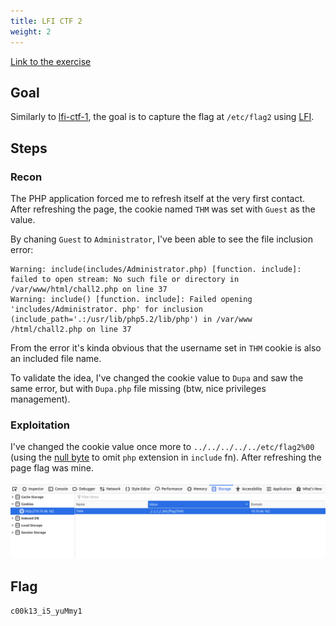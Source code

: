 ```yaml
---
title: LFI CTF 2
weight: 2
---
```


[Link to the exercise](https://tryhackme.com/room/fileinc)

## Goal

Similarly to [lfi-ctf-1](/knowledge/offsec/write-ups/thm/lfi-ctf-1.md), the goal is to capture the flag at `/etc/flag2` using [LFI](/knowledge/offsec/pentesting/LFI.md).

## Steps

### Recon

The PHP application forced me to refresh itself at the very first contact. After refreshing the page, the cookie named `THM` was set with `Guest` as the value.

By chaning `Guest` to `Administrator`, I've been able to see the file inclusion error:

```
Warning: include(includes/Administrator.php) [function. include]: failed to open stream: No such file or directory in /var/www/html/chall2.php on line 37
Warning: include() [function. include]: Failed opening 'includes/Administrator. php' for inclusion (include_path='.:/usr/lib/php5.2/lib/php') in /var/www
/html/chall2.php on line 37
```

From the error it's kinda obvious that the username set in `THM` cookie is also an included file name.

To validate the idea, I've changed the cookie value to `Dupa` and saw the same error, but with `Dupa.php` file missing (btw, nice privileges management).

### Exploitation

I've changed the cookie value once more to `../../../../../etc/flag2%00` (using the [null byte](/knowledge/offsec/pentesting/null-byte.md) to omit `php` extension in `include` fn). After refreshing the page flag was mine.

![Screenshot 2023-01-04 at 17.01.28](/public/Screenshot%202023-01-04%20at%2017.01.28.png)

## Flag

`c00k13_i5_yuMmy1`
